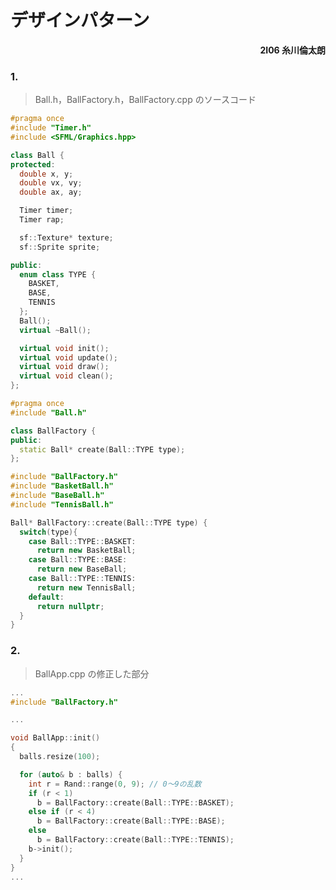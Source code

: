 # デザインパターン

<div style="text-align: right"><strong>2I06 糸川倫太朗</strong></div>

### 1.

> Ball.h，BallFactory.h，BallFactory.cpp のソースコード

```cpp : Ball.h
#pragma once
#include "Timer.h"
#include <SFML/Graphics.hpp>

class Ball {
protected:
  double x, y;
  double vx, vy;
  double ax, ay;

  Timer timer;
  Timer rap;

  sf::Texture* texture;
  sf::Sprite sprite;

public:
  enum class TYPE {
    BASKET,
    BASE,
    TENNIS
  };
  Ball();
  virtual ~Ball();

  virtual void init();
  virtual void update();
  virtual void draw();
  virtual void clean();
};
```

```cpp : BallFactory.h
#pragma once
#include "Ball.h"

class BallFactory {
public:
  static Ball* create(Ball::TYPE type);
};
```

```cpp : BallFactory.cpp
#include "BallFactory.h"
#include "BasketBall.h"
#include "BaseBall.h"
#include "TennisBall.h"

Ball* BallFactory::create(Ball::TYPE type) {
  switch(type){
    case Ball::TYPE::BASKET:
      return new BasketBall;
    case Ball::TYPE::BASE:
      return new BaseBall;
    case Ball::TYPE::TENNIS:
      return new TennisBall;
    default:
      return nullptr;
  }
}
```

### 2.

> BallApp.cpp の修正した部分

```cpp
...
#include "BallFactory.h"

...

void BallApp::init()
{
  balls.resize(100);

  for (auto& b : balls) {
    int r = Rand::range(0, 9); // 0〜9の乱数
    if (r < 1)
      b = BallFactory::create(Ball::TYPE::BASKET);
    else if (r < 4)
      b = BallFactory::create(Ball::TYPE::BASE);
    else
      b = BallFactory::create(Ball::TYPE::TENNIS);
    b->init();
  }
}
...
```

